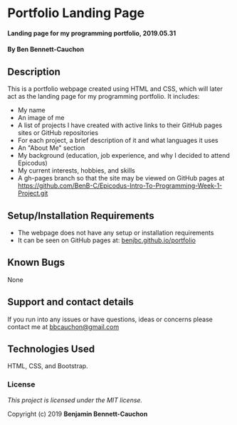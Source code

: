# Portfolio Landing Page

#### Landing page for my programming portfolio, 2019.05.31

#### By **Ben Bennett-Cauchon**

## Description

This is a portfolio webpage created using HTML and CSS, which will later act as the landing page for my programming portfolio. It includes:

* My name
* An image of me
* A list of projects I have created with active links to their GitHub pages sites or GitHub repositories
* For each project, a brief description of it and what languages it uses
* An "About Me" section
* My background (education, job experience, and why I decided to attend Epicodus)
* My current interests, hobbies, and skills
* A gh-pages branch so that the site may be viewed on GitHub pages at https://github.com/BenB-C/Epicodus-Intro-To-Programming-Week-1-Project.git

## Setup/Installation Requirements

* The webpage does not have any setup or installation requirements
* It can be seen on GitHub pages at: [benjbc.github.io/portfolio](https://benjbc.github.io/portfolio)

## Known Bugs

None

## Support and contact details

If you run into any issues or have questions, ideas or concerns please contact me at bbcauchon@gmail.com

## Technologies Used

HTML, CSS, and Bootstrap.

### License

*This project is licensed under the MIT license.*

Copyright (c) 2019 **Benjamin Bennett-Cauchon**
